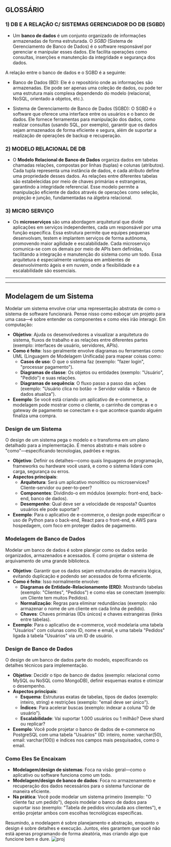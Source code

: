 ## GLOSSÁRIO<BR>

### 1) DB E A RELAÇÃO C/ SISTEMAS GERENCIADOR DO DB (SGBD)

- Um **banco de dados** é um conjunto organizado de informações armazenadas de forma estruturada. O *SGBD* (Sistema de Gerenciamento de Banco de Dados) é o software responsável por gerenciar e manipular esses dados. Ele facilita operações como consultas, inserções e manutenção da integridade e segurança dos dados. 

A relação entre o banco de dados e o SGBD é a seguinte:

- Banco de Dados (BD): Ele é o repositório onde as informações são armazenadas. Ele pode ser apenas uma coleção de dados, ou pode ter uma estrutura mais complexa dependendo do modelo (relacional, NoSQL, orientado a objetos, etc.).

- Sistema de Gerenciamento de Banco de Dados (SGBD): O SGBD é o software que oferece uma interface entre os usuários e o banco de dados. Ele fornece ferramentas para manipulação dos dados, como realizar consultas (usando SQL, por exemplo), garantir que os dados sejam armazenados de forma eficiente e segura, além de suportar a realização de operações de backup e recuperação.

### 2) MODELO RELACIONAL DE DB

- O **Modelo Relacional de Banco de Dados** organiza dados em tabelas chamadas relações, compostas por linhas (tuplas) e colunas (atributos). Cada tupla representa uma instância de dados, e cada atributo define uma propriedade desses dados. As relações entre diferentes tabelas são estabelecidas por meio de chaves primárias e estrangeiras, garantindo a integridade referencial. Esse modelo permite a manipulação eficiente de dados através de operações como seleção, projeção e junção, fundamentadas na álgebra relacional.

### 3) MICRO SERVIÇO

- Os **microserviços** são uma abordagem arquitetural que divide aplicações em serviços independentes, cada um responsável por uma função específica. Essa estrutura permite que equipes pequenas desenvolvam, testem e implantem serviços de forma autônoma, promovendo maior agilidade e escalabilidade. Cada microserviço comunica-se com os demais por meio de APIs bem definidas, facilitando a integração e manutenção do sistema como um todo. Essa arquitetura é especialmente vantajosa em ambientes de desenvolvimento ágeis e em nuvem, onde a flexibilidade e a escalabilidade são essenciais.

<HR>
<HR>

## Modelagem de um Sistema<BR>
Modelar um sistema envolve criar uma representação abstrata de como o sistema de software funcionará. Pense nisso como esboçar um projeto para uma casa—é sobre entender os componentes e como eles irão interagir. Em computação:
- **Objetivo**: Ajuda os desenvolvedores a visualizar a arquitetura do sistema, fluxos de trabalho e as relações entre diferentes partes (exemplo: interfaces de usuário, servidores, APIs).
- **Como é feito**: Isso geralmente envolve diagramas ou ferramentas como UML (Linguagem de Modelagem Unificada) para mapear coisas como:
  - **Casos de uso**: O que o sistema faz (exemplo: "fazer login", "processar pagamento").
  - **Diagramas de classe**: Os objetos ou entidades (exemplo: "Usuário", "Pedido") e suas relações.
  - **Diagramas de sequência**: O fluxo passo a passo das ações (exemplo: "Usuário clica no botão → Servidor valida → Banco de dados atualiza").
- **Exemplo**: Se você está criando um aplicativo de e-commerce, a modelagem pode mostrar como o cliente, o carrinho de compras e o gateway de pagamento se conectam e o que acontece quando alguém finaliza uma compra.

### Design de um Sistema
O design de um sistema pega o modelo e o transforma em um plano detalhado para a implementação. É menos abstrato e mais sobre o "como"—especificando tecnologias, padrões e regras.
- **Objetivo**: Definir os detalhes—como quais linguagens de programação, frameworks ou hardware você usará, e como o sistema lidará com carga, segurança ou erros.
- **Aspectos principais**:
  - **Arquitetura**: Será um aplicativo monolítico ou microservices? Cliente-servidor ou peer-to-peer?
  - **Componentes**: Dividindo-o em módulos (exemplo: front-end, back-end, banco de dados).
  - **Desempenho**: Qual deve ser a velocidade de resposta? Quantos usuários ele pode suportar?
- **Exemplo**: Para o aplicativo de e-commerce, o design pode especificar o uso de Python para o back-end, React para o front-end, e AWS para hospedagem, com foco em proteger dados de pagamento.

### Modelagem de Banco de Dados
Modelar um banco de dados é sobre planejar como os dados serão organizados, armazenados e acessados. É como projetar o sistema de arquivamento de uma grande biblioteca.
- **Objetivo**: Garantir que os dados sejam estruturados de maneira lógica, evitando duplicação e podendo ser acessados de forma eficiente.
- **Como é feito**: Isso normalmente envolve:
  - **Diagramas de Entidade-Relacionamento (ERD)**: Mostrando tabelas (exemplo: "Clientes", "Pedidos") e como elas se conectam (exemplo: um Cliente tem muitos Pedidos).
  - **Normalização**: Regras para eliminar redundâncias (exemplo: não armazenar o nome de um cliente em cada linha de pedido).
  - **Chaves**: Chaves primárias (IDs únicos) e chaves estrangeiras (links entre tabelas).
- **Exemplo**: Para o aplicativo de e-commerce, você modelaria uma tabela "Usuários" com colunas como ID, nome e email, e uma tabela "Pedidos" ligada à tabela "Usuários" via um ID de usuário.

### Design de Banco de Dados
O design de um banco de dados parte do modelo, especificando os detalhes técnicos para implementação.
- **Objetivo**: Decidir o tipo de banco de dados (exemplo: relacional como MySQL ou NoSQL como MongoDB), definir esquemas exatos e otimizar o desempenho.
- **Aspectos principais**:
  - **Esquema**: Estruturas exatas de tabelas, tipos de dados (exemplo: inteiro, string) e restrições (exemplo: "email deve ser único").
  - **Índices**: Para acelerar buscas (exemplo: indexar a coluna "ID de usuário").
  - **Escalabilidade**: Vai suportar 1.000 usuários ou 1 milhão? Deve shard ou replicar?
- **Exemplo**: Você pode projetar o banco de dados de e-commerce no PostgreSQL com uma tabela "Usuários" (ID: inteiro, nome: varchar(50), email: varchar(100)) e índices nos campos mais pesquisados, como o email.

### Como Eles Se Encaixam
- **Modelagem/design de sistemas**: Foca na visão geral—como o aplicativo ou software funciona como um todo.
- **Modelagem/design de banco de dados**: Foca no armazenamento e recuperação dos dados necessários para o sistema funcionar de maneira eficiente.
- **Na prática**: Você pode modelar um sistema primeiro (exemplo: "O cliente faz um pedido"), depois modelar o banco de dados para suportar isso (exemplo: "Tabela de pedidos vinculada aos clientes"), e então projetar ambos com escolhas tecnológicas específicas.

Resumindo, a modelagem é sobre planejamento e abstração, enquanto o design é sobre detalhes e execução. Juntos, eles garantem que você não está apenas programando de forma aleatória, mas criando algo que funcione bem e dure.
![proj](https://github.com/user-attachments/assets/2446be52-1da1-4757-8bba-24f67b96463e)


